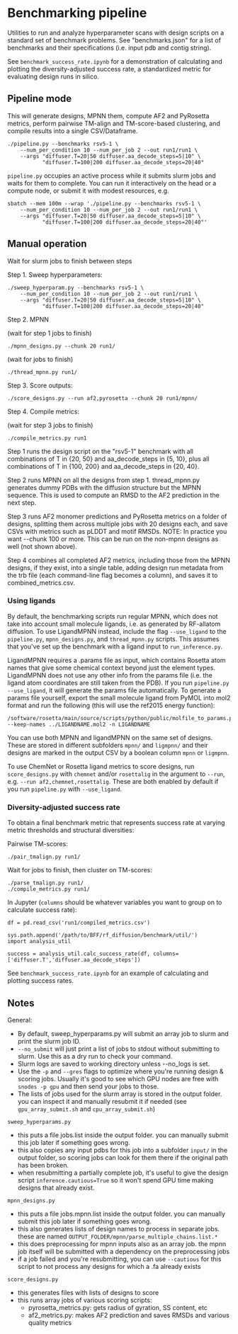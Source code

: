 # Benchmarking pipeline

Utilities to run and analyze hyperparameter scans with design scripts
on a standard set of benchmark problems. See "benchmarks.json" for a list of
benchmarks and their specifications (i.e. input pdb and contig string).

See `benchmark_success_rate.ipynb` for a demonstration of calculating and
plotting the diversity-adjusted success rate, a standardized metric for
evaluating design runs in silico.

## Pipeline mode

This will generate designs, MPNN them, compute AF2 and PyRosetta metrics,
perform pairwise TM-align and TM-score-based clustering, and compile results
into a single CSV/Dataframe.

    ./pipeline.py --benchmarks rsv5-1 \
        --num_per_condition 10 --num_per_job 2 --out run1/run1 \
        --args "diffuser.T=20|50 diffuser.aa_decode_steps=5|10" \
               "diffuser.T=100|200 diffuser.aa_decode_steps=20|40"

`pipeline.py` occupies an active process while it submits slurm jobs and waits
for them to complete. You can run it interactively on the head or a compute
node, or submit it with modest resources, e.g.

    sbatch --mem 100m --wrap './pipeline.py --benchmarks rsv5-1 \
        --num_per_condition 10 --num_per_job 2 --out run1/run1 \
        --args "diffuser.T=20|50 diffuser.aa_decode_steps=5|10" \
               "diffuser.T=100|200 diffuser.aa_decode_steps=20|40"'

## Manual operation

Wait for slurm jobs to finish between steps

Step 1. Sweep hyperparameters:

    ./sweep_hyperparam.py --benchmarks rsv5-1 \
        --num_per_condition 10 --num_per_job 2 --out run1/run1 \
        --args "diffuser.T=20|50 diffuser.aa_decode_steps=5|10" \
               "diffuser.T=100|200 diffuser.aa_decode_steps=20|40"

Step 2. MPNN 

(wait for step 1 jobs to finish)

    ./mpnn_designs.py --chunk 20 run1/

(wait for jobs to finish)

    ./thread_mpnn.py run1/

Step 3. Score outputs:

    ./score_designs.py --run af2,pyrosetta --chunk 20 run1/mpnn/

Step 4. Compile metrics:

(wait for step 3 jobs to finish)

    ./compile_metrics.py run1

Step 1 runs the design script on the "rsv5-1" benchmark with all
combinations of T in {20, 50} and aa_decode_steps in {5, 10}, plus all
combinations of T in {100, 200} and aa_decode_steps in {20, 40}.

Step 2 runs MPNN on all the designs from step 1. thread_mpnn.py generates dummy
PDBs with the diffusion structure but the MPNN sequence. This is used to
compute an RMSD to the AF2 prediction in the next step.

Step 3 runs AF2 monomer predictions and PyRosetta metrics on a folder of
designs, splitting them across multiple jobs with 20 designs each, and save
CSVs with metrics such as pLDDT and motif RMSDs. NOTE: In practice you want
--chunk 100 or more. This can be run on the non-mpnn designs as well (not shown
above).

Step 4 combines all completed AF2 metrics, including those from the MPNN
designs, if they exist, into a single table, adding design run metadata from
the trb file (each command-line flag becomes a column), and saves it to
combined_metrics.csv.

### Using ligands

By default, the benchmarking scripts run regular MPNN, which does not take into
account small molecule ligands, i.e. as generated by RF-allatom diffusion. To
use LigandMPNN instead, include the flag `--use_ligand` to the `pipeline.py`,
`mpnn_designs.py`, and `thread_mpnn.py` scripts. This assumes that you've set
up the benchmark with a ligand input to `run_inference.py`.

LigandMPNN requires a .params file as input, which contains Rosetta atom names
that give some chemical context beyond just the element types. LigandMPNN does
not use any other info from the params file (i.e. the ligand atom coordinates
are still taken from the PDB). If you run `pipeline.py --use_ligand`, it will
generate the params file automatically. To generate a params file yourself,
export the small molecule ligand from PyMOL into mol2 format and run the
following (this will use the ref2015 energy function):

    /software/rosetta/main/source/scripts/python/public/molfile_to_params.py --keep-names ../LIGANDNAME.mol2 -n LIGANDNAME 

You can use both MPNN and ligandMPNN on the same set of designs. These are
stored in different subfolders `mpnn/` and `ligmpnn/` and their designs are
marked in the output CSV by a boolean column `mpnn` or `ligmpnn`.

To use ChemNet or Rosetta ligand metrics to score designs, run
`score_designs.py` with `chemnet` and/or `rosettalig` in the argument to
`--run`, e.g. `--run af2,chemnet,rosettalig`. These are both enabled by default
if you run `pipeline.py` with `--use_ligand`.


### Diversity-adjusted success rate

To obtain a final benchmark metric that represents success rate at varying
metric thresholds and structural diversities:

Pairwise TM-scores:

    ./pair_tmalign.py run1/

Wait for jobs to finish, then cluster on TM-scores:

    ./parse_tmalign.py run1/
    ./compile_metrics.py run1/

In Jupyter (`columns` should be whatever variables you want to group on to
calculate success rate):

    df = pd.read_csv('run1/compiled_metrics.csv')

    sys.path.append('/path/to/BFF/rf_diffusion/benchmark/util/')
    import analysis_util

    success = analysis_util.calc_success_rate(df, columns=['diffuser.T','diffuser.aa_decode_steps'])

See `benchmark_success_rate.ipynb` for an example of calculating and plotting success rates.


## Notes

General:

 - By default, sweep_hyperparams.py will submit an array job to slurm and
   print the slurm job ID.  
 - `--no_submit` will just print a list of jobs to stdout without submitting to
   slurm. Use this as a dry run to check your command.
 - Slurm logs are saved to working directory unless --no_logs is set.
 - Use the `-p` and `--gres` flags to optimize where you're running design &
   scoring jobs. Usually it's good to see which GPU nodes are free with `snodes
   -p gpu` and then send your jobs to those.  
 - The lists of jobs used for the slurm array is stored in the output folder.
   you can inspect it and manually resubmit it if needed (see
   `gpu_array_submit.sh` and `cpu_array_submit.sh`)

`sweep_hyperparams.py`

 - this puts a file jobs.list inside the output folder. you can manually submit
   this job later if something goes wrong.
 - this also copies any input pdbs for this job into a subfolder `input/` in
   the output folder, so scoring jobs can look for them there if the original
   path has been broken.
 - when resubmitting a partially complete job, it's useful to give the design
   script `inference.cautious=True` so it won't spend GPU time making designs
   that already exist.

`mpnn_designs.py` 

 - this puts a file jobs.mpnn.list inside the output folder. you can manually
   submit this job later if something goes wrong.
 - this also generates lists of design names to process in separate jobs. these
   are named `OUTPUT_FOLDER/mpnn/parse_multiple_chains.list.*`
 - this does preprocessing for mpnn inputs also as an array job. the mpnn job
   itself will be submitted with a dependency on the preprocessing jobs
 - if a job failed and you're resubmitting, you can use `--cautious` for this
   script to not process any designs for which a .fa already exists

`score_designs.py`

 - this generates files with lists of designs to score
 - this runs array jobs of various scoring scripts:
    - pyrosetta_metrics.py: gets radius of gyration, SS content, etc
    - af2_metrics.py: makes AF2 prediction and saves RMSDs and various quality metrics
